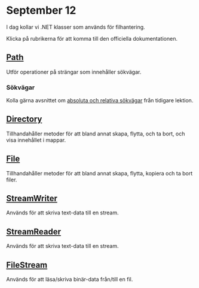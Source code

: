 # September 12
I dag kollar vi .NET klasser som används för filhantering.

Klicka på rubrikerna för att komma till den officiella dokumentationen.

## [Path](https://learn.microsoft.com/en-us/dotnet/api/system.io.path?view=net-8.0)

Utför operationer på strängar som innehåller sökvägar.

### Sökvägar

Kolla gärna avsnittet om [absoluta och relativa sökvägar](https://github.com/everyloop/NET24-Csharp/blob/master/Lecture-notes/Aug26.md) från tidigare lektion.

## [Directory](https://learn.microsoft.com/en-us/dotnet/api/system.io.directory?view=net-8.0)

Tillhandahåller metoder för att bland annat skapa, flytta, och ta bort, och visa innehållet i mappar.

## [File](https://learn.microsoft.com/en-us/dotnet/api/system.io.file?view=net-8.0)

Tillhandahåller metoder för att bland annat skapa, flytta, kopiera och ta bort filer.

## [StreamWriter](https://learn.microsoft.com/en-us/dotnet/api/system.io.streamwriter?view=net-8.0)

Används för att skriva text-data till en stream.

## [StreamReader](https://learn.microsoft.com/en-us/dotnet/api/system.io.streamreader?view=net-8.0)

Används för att skriva text-data till en stream.

## [FileStream](https://learn.microsoft.com/en-us/dotnet/api/system.io.streamreader?view=net-8.0)

Används för att läsa/skriva binär-data från/till en fil.

